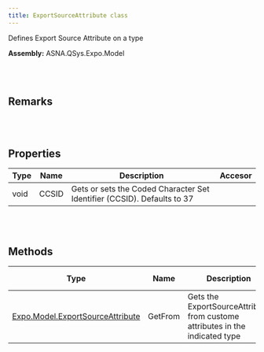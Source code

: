 ```yaml
---
title: ExportSourceAttribute class
---
```


Defines Export Source Attribute on a type

**Assembly:** ASNA.QSys.Expo.Model

<br>
<br>

## Remarks

<br>
<br>

## Properties

| Type | Name | Description | Accesor
| --- | --- | --- | --- 
| void | CCSID | Gets or sets the Coded Character Set Identifier (CCSID). Defaults to 37 | 

<br>
<br>

## Methods

| Type | Name | Description | Return Description 
| --- | --- | --- | --- 
| [Expo.Model.ExportSourceAttribute](/reference/asna-qsys-expo/expo-model/export-source-attribute.html) | GetFrom | Gets the ExportSourceAttribute from custome attributes in the indicated type | The attribute

<br>
<br>

